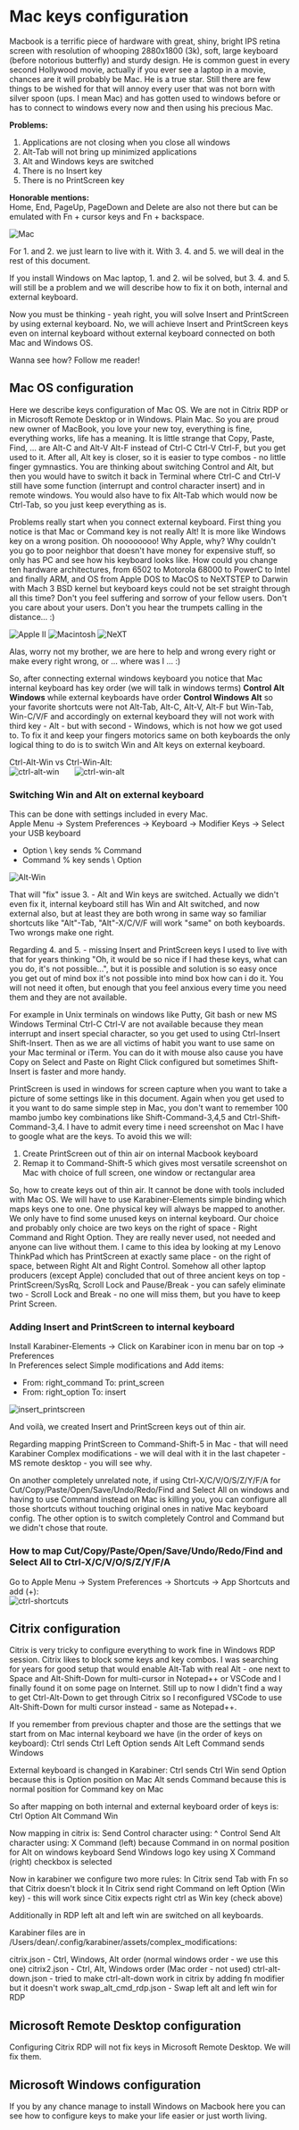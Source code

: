 # Mac keys configuration

Macbook is a terrific piece of hardware with great, shiny, bright IPS retina screen with resolution of whooping 2880x1800 (3k), soft, large keyboard (before notorious butterfly) and sturdy design. He is common guest in every second Hollywood movie, actually if you ever see a laptop in a movie, chances are it will probably be Mac. He is a true star. Still there are few things to be wished for that will annoy every user that was not born with silver spoon (ups. I mean Mac) and has gotten used to windows before or has to connect to windows every now and then using his precious Mac.

**Problems:**  
1. Applications are not closing when you close all windows
2. Alt-Tab will not bring up minimized applications
3. Alt and Windows keys are switched
4. There is no Insert key
5. There is no PrintScreen key

**Honorable mentions:**  
Home, End,  PageUp, PageDown and Delete are also not there but can be emulated with Fn + cursor keys and Fn + backspace.

![Mac](./mac.jpg)

For 1. and 2. we just learn to live with it. With 3. 4. and 5. we will deal in the rest of this document. 

If you install Windows on Mac laptop, 1. and 2. wil be solved, but 3. 4. and 5. will still be a problem and we will describe how to fix it on both, internal and external keyboard.

Now you must be thinking - yeah right, you will solve Insert and PrintScreen by using external keyboard. No, we will achieve Insert and PrintScreen keys even on internal keyboard without external keyboard connected on both Mac and Windows OS.

Wanna see how? Follow me reader!

## Mac OS configuration

Here we describe keys configuration of Mac OS. We are not in Citrix RDP or in Microsoft Remote Desktop or in Windows. Plain Mac. So you are proud new owner of MacBook, you love your new toy, everything is fine, everything works, life has a meaning. It is little strange that Copy, Paste, Find, ... are Alt-C and Alt-V Alt-F instead of Ctrl-C Ctrl-V Ctrl-F, but you get used to it. After all, Alt key is closer, so it is easier to type combos - no little finger gymnastics. You are thinking about switching Control and Alt, but then you would have to switch it back in Terminal where Ctrl-C and Ctrl-V still have some function (interrupt and control character insert) and in remote windows. You would also have to fix Alt-Tab which would now be Ctrl-Tab, so you just keep everything as is.

Problems really start when you connect external keyboard. First thing you notice is that Mac or Command key is not really Alt! It is more like Windows key on a wrong position. Oh noooooooo! Why Apple, why? Why couldn't you go to poor neighbor that doesn't have money for expensive stuff, so only has PC and see how his keyboard looks like. How could you change ten hardware architectures, from 6502 to Motorola 68000 to PowerC to Intel and finally ARM, and OS from Apple DOS to MacOS to NeXTSTEP to Darwin with Mach 3 BSD kernel but keyboard keys could not be set straight through all this time? Don't you feel suffering and sorrow of your fellow users. Don't you care about your users. Don't you hear the trumpets calling in the distance... :)

![Apple II](./apple2.jpg) ![Macintosh](./macintosh.jpg) ![NeXT](./next.jpg)

Alas, worry not my brother, we are here to help and wrong every right or make every right wrong, or ... where was I ... :)

So, after connecting external windows keyboard you notice that Mac internal keyboard has key order (we will talk in windows terms) **Control Alt Windows** while external keyboards have order **Control Windows Alt** so your favorite shortcuts were not Alt-Tab, Alt-C, Alt-V, Alt-F but Win-Tab, Win-C/V/F and accordingly on external keyboard they will not work with third key - Alt - but with second - Windows, which is not how we got used to. To fix it and keep your fingers motorics same on both keyboards the only logical thing to do is to switch Win and Alt keys on external keyboard.

Ctrl-Alt-Win vs Ctrl-Win-Alt:  
![ctrl-alt-win](./ctrl-alt-win.jpg) &nbsp; &nbsp; &nbsp; ![ctrl-win-alt](./ctrl-win-alt.jpg)

### Switching Win and Alt on external keyboard

This can be done with settings included in every Mac.  
Apple Menu -> System Preferences -> Keyboard -> Modifier Keys -> Select your USB keyboard  
- Option \ key sends % Command
- Command % key sends \ Option

![Alt-Win](./alt-win.jpg)

That will "fix" issue 3. - Alt and Win keys are switched. Actually we didn't even fix it, internal keyboard still has Win and Alt switched, and now external also, but at least they are both wrong in same way so familiar shortcuts like "Alt"-Tab, "Alt"-X/C/V/F will work "same" on both keyboards. Two wrongs make one right.

Regarding 4. and 5. - missing Insert and PrintScreen keys I used to live with that for years thinking "Oh, it would be so nice if I had these keys, what can you do, it's not possible...", but it is possible and solution is so easy once you get out of mind box it's not possible into mind box how can i do it. You will not need it often, but enough that you feel anxious every time you need them and they are not available. 

For example in Unix terminals on windows like Putty, Git bash or new MS Windows Terminal Ctrl-C Ctrl-V are not available because they mean interrupt and insert special character, so you get used to using Ctrl-Insert Shift-Insert. Then as we are all victims of habit you want to use same on your Mac terminal or iTerm. You can do it with mouse also cause you have Copy on Select and Paste on Right Click configured but sometimes Shift-Insert is faster and more handy.

PrintScreen is used in windows for screen capture when you want to take a picture of some settings like in this document. Again when you get used to it you want to do same simple step in Mac, you don't want to remember 100 mambo jumbo key combinations like Shift-Command-3,4,5 and Ctrl-Shift-Command-3,4. I have to admit every time i need screenshot on Mac I have to google what are the keys. To avoid this we will:

1. Create PrintScreen out of thin air on internal Macbook keyboard
2. Remap it to Command-Shift-5 which gives most versatile screenshot on Mac with choice of full screen, one window or rectangular area

So, how to create keys out of thin air. It cannot be done with tools included with Mac OS. We will have to use Karabiner-Elements simple binding which maps keys one to one. One physical key will  always be mapped to another. We only have to find some unused keys on internal keyboard. Our choice and probably only choice are two keys on the right of space - Right Command and Right Option. They are really never used, not needed and anyone can live without them. I came to this idea by looking at my Lenovo ThinkPad which has PrintScreen at exactly same place - on the right of space, between Right Alt and Right Control. Somehow all other laptop producers (except Apple) concluded that out of three ancient keys on top - PrintScreen/SysRq, Scroll Lock and Pause/Break - you can safely eliminate two - Scroll Lock and Break - no one will miss them, but you have to keep Print Screen.

### Adding Insert and PrintScreen to internal keyboard

Install Karabiner-Elements -> Click on Karabiner icon in menu bar on top -> Preferences  
In Preferences select Simple modifications and Add items:  
- From: right_command To: print_screen
- From: right_option To: insert

![insert_printscreen](./insert_printscreen.jpg)

And voilà, we created Insert and PrintScreen keys out of thin air.

Regarding mapping PrintScreen to Command-Shift-5 in Mac - that will need Karabiner Complex modifications - we will deal with it in the last chapeter - MS remote desktop - you will see why.

On another completely unrelated note, if using Ctrl-X/C/V/O/S/Z/Y/F/A for Cut/Copy/Paste/Open/Save/Undo/Redo/Find and Select All on windows and having to use Command instead on Mac is killing you, you can configure all those shortcuts without touching original ones in native Mac keyboard config. The other option is to switch completely Control and Command but we didn't chose that route.

### How to map Cut/Copy/Paste/Open/Save/Undo/Redo/Find and Select All to Ctrl-X/C/V/O/S/Z/Y/F/A

Go to Apple Menu -> System Preferences -> Shortcuts -> App Shortcuts and add (+):  
![ctrl-shortcuts](./ctrl-shortcuts.jpg)


## Citrix configuration

Citrix is very tricky to configure everything to work fine in Windows RDP session. Citrix likes to block some keys and key combos. I was searching for years for good setup that would enable Alt-Tab with real Alt - one next to Space and Alt-Shift-Down for multi-cursor in Notepad++ or VSCode and I finally found it on some page on Internet. Still up to now I didn't find a way to get Ctrl-Alt-Down to get through Citrix so I reconfigured VSCode to use Alt-Shift-Down for multi cursor instead - same as Notepad++.

If you remember from previous chapter and those are the settings that we start from on Mac internal keyboard we have (in the order of keys on keyboard):
Ctrl sends Ctrl
Left Option sends Alt
Left Command sends Windows

External keyboard is changed in Karabiner:
Ctrl sends Ctrl
Win send Option because this is Option position on Mac
Alt sends Command because this is normal position for Command key on Mac

So after mapping on both internal and external keyboard order of keys is:
Ctrl
Option Alt
Command Win

Now mapping in citrix is:
Send Control character using: ^ Control
Send Alt character using: X Command (left) because Command in on normal position for Alt on windows keyboard
Send Windows logo key using X Command (right) checkbox is selected

Now in karabiner we configure two more rules:
In Citrix send Tab with Fn so that Citrix doesn't block it
In Citrix send right Command on left Option (Win key) - this will work since Citix expects right ctrl as Win key (check above)

Additionally in RDP left alt and left win are switched on all keyboards.

Karabiner files are in /Users/dean/.config/karabiner/assets/complex_modifications:

citrix.json - Ctrl, Windows, Alt order (normal windows order - we use this one)
citrix2.json - Ctrl, Alt, Windows order (Mac order - not used)
ctrl-alt-down.json - tried to make ctrl-alt-down work in citrix by adding fn modifier but it doesn't work
swap_alt_cmd_rdp.json - Swap left alt and left win for RDP

## Microsoft Remote Desktop configuration

Configuring Citrix RDP will not fix keys in Microsoft Remote Desktop. We will fix them.


## Microsoft Windows configuration

If you by any chance manage to install Windows on Macbook here you can see how to configure keys to make your life easier or just worth living.
